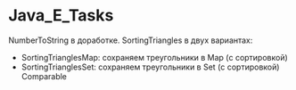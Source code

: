 # Java_E_Tasks
NumberToString в доработке. 
SortingTriangles в двух вариантах:
   - SortingTrianglesMap: сохраняем треугольники в Map (с сортировкой)
   - SortingTrianglesSet: сохраняем треугольники в Set (с сортировкой) Comparable
